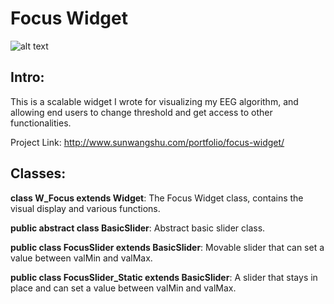 # Focus Widget
![alt text](http://www.sunwangshu.com/wp-content/uploads/2017/08/Screen-Shot-2017-08-29-at-8.05.54-PM-996x630.png)

## Intro:
This is a scalable widget I wrote for visualizing my EEG algorithm, and allowing end users to change threshold and get access to other functionalities.

Project Link: http://www.sunwangshu.com/portfolio/focus-widget/

## Classes:
**class W_Focus extends Widget**: The Focus Widget class, contains the visual display and various functions.

**public abstract class BasicSlider**: Abstract basic slider class.

**public class FocusSlider extends BasicSlider**: Movable slider that can set a value between valMin and valMax.

**public class FocusSlider_Static extends BasicSlider**: A slider that stays in place and can set a value between valMin and valMax.
